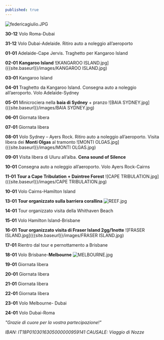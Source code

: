 ```yaml
---
published: true
---
```

![federicagiulio.JPG]({{site.baseurl}}/images/federicagiulio.JPG)

**30-12** Volo Roma-Dubai

**31-12** Volo Dubai-Adelaide. Ritiro auto a noleggio all’aeroporto 

**01-01** Adelaide-Cape Jervis. Traghetto per Kangaroo Island

**02-01** **Kangaroo Island**
![KANGAROO ISLAND.jpg]({{site.baseurl}}/images/KANGAROO ISLAND.jpg)

**03-01** Kangaroo Island

**04-01** Traghetto da Kangaroo Island. Consegna auto a noleggio all’aeroporto. Volo Adelaide-Sydney

**05-01** Minicrociera nella **baia di Sydney** + pranzo
![BAIA SYDNEY.jpg]({{site.baseurl}}/images/BAIA SYDNEY.jpg)

**06-01** Giornata libera

**07-01** Giornata libera

**08-01** Volo Sydney – Ayers Rock. Ritiro auto a noleggio all’aeroporto. Visita libera dei **Monti Olgas** al tramonto
![MONTI OLGAS.jpg]({{site.baseurl}}/images/MONTI OLGAS.jpg)

**09-01** Visita libera di Uluru all’alba. **Cena sound of Silence**

**10-01** Consegna auto a noleggio all’aeroporto. Volo Ayers Rock-Cairns

**11-01** **Tour a Cape Tribulation + Daintree Forest**
![CAPE TRIBULATION.jpg]({{site.baseurl}}/images/CAPE TRIBULATION.jpg)

**10-01** Volo Cairns-Hamilton Island

**13-01** **Tour organizzato sulla barriera corallina**
![REEF.jpg]({{site.baseurl}}/images/REEF.jpg)

**14-01** Tour organizzato visita della Whithaven Beach

**15-01** Volo Hamilton Island-Brisbane

**16-01** **Tour organizzato visita di Fraser Island 2gg/1notte**
![FRASER ISLAND.jpg]({{site.baseurl}}/images/FRASER ISLAND.jpg)

**17-01** Rientro dal tour e pernottamento a Brisbane

**18-01** Volo Brisbane-**Melbourne**
![MELBOURNE.jpg]({{site.baseurl}}/images/MELBOURNE.jpg)

**19-01** Giornata libera

**20-01** Giornata libera

**21-01** Giornata libera

**22-01** Giornata libera

**23-01** Volo Melbourne- Dubai

**24-01** Volo Dubai-Roma

_"Grazie di cuore per la vostra partecipazione!"_

<address>
IBAN: IT18P0103016305000000959141
CAUSALE: Viaggio di Nozze
</address>

